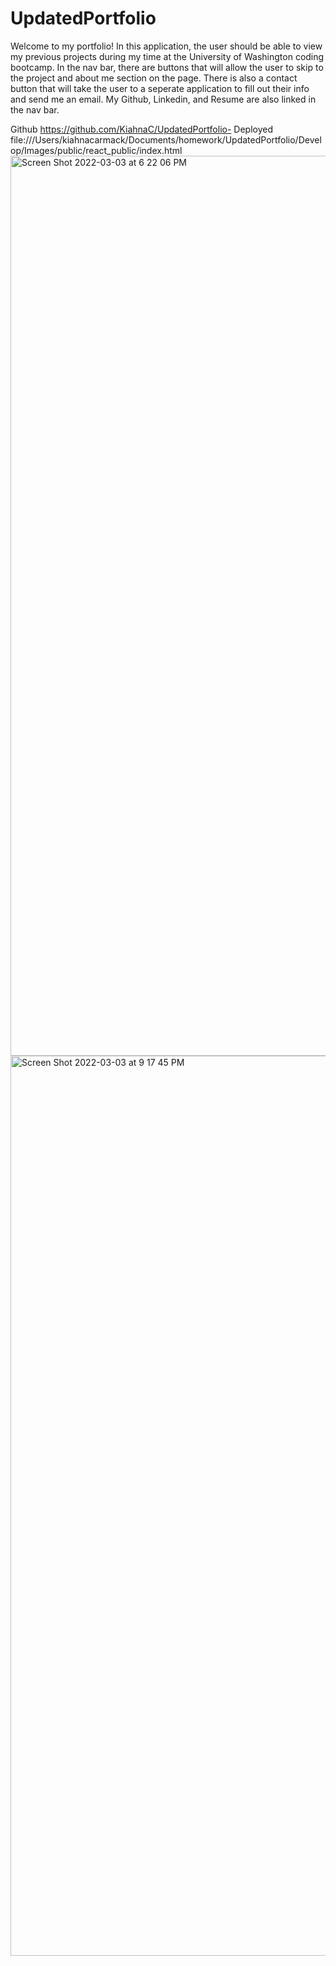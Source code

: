 # UpdatedPortfolio


Welcome to my portfolio! In this application, the user should be able to view my previous projects during my time at the University of Washington coding bootcamp.
In the nav bar, there are buttons that will allow the user to skip to the project and about me section on the page. 
There is also a contact button that will take the user to a seperate application to fill out their info and send me an email. 
My Github, Linkedin, and Resume are also linked in the nav bar.

Github https://github.com/KiahnaC/UpdatedPortfolio-
Deployed file:///Users/kiahnacarmack/Documents/homework/UpdatedPortfolio/Develop/Images/public/react_public/index.html
<img width="1440" alt="Screen Shot 2022-03-03 at 6 22 06 PM" src="https://user-images.githubusercontent.com/88855915/156688268-955bb43c-aecc-4723-a0bc-0b6c3e2d24b1.png">
<img width="1440" alt="Screen Shot 2022-03-03 at 9 17 45 PM" src="https://user-images.githubusercontent.com/88855915/156704011-159b8e17-eb09-4498-b0a9-a51899da6bf3.png">
